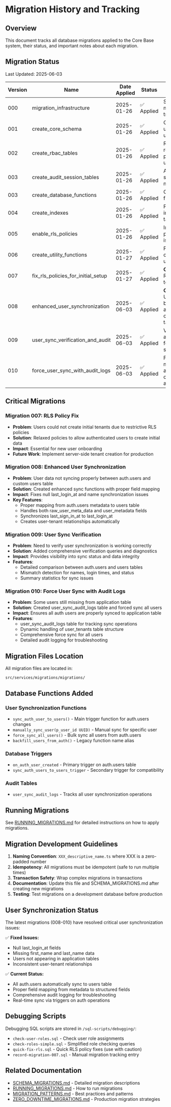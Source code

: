 
# Migration History and Tracking

## Overview

This document tracks all database migrations applied to the Core Base system, their status, and important notes about each migration.

## Migration Status

Last Updated: 2025-06-03

| Version | Name | Date Applied | Status | Notes |
|---------|------|--------------|--------|-------|
| 000 | migration_infrastructure | 2025-01-26 | ✅ Applied | Sets up migration tracking table |
| 001 | create_core_schema | 2025-01-26 | ✅ Applied | Core tables: users, tenants, user_tenants |
| 002 | create_rbac_tables | 2025-01-26 | ✅ Applied | RBAC tables: roles, permissions, user_roles |
| 003 | create_audit_session_tables | 2025-01-26 | ✅ Applied | Audit logs and session management |
| 003 | create_database_functions | 2025-01-26 | ✅ Applied | Core database functions |
| 004 | create_indexes | 2025-01-26 | ✅ Applied | Performance indexes on key tables |
| 005 | enable_rls_policies | 2025-01-26 | ✅ Applied | Initial RLS policies (had issues) |
| 006 | create_utility_functions | 2025-01-27 | ✅ Applied | Permission checking and utility functions |
| 007 | fix_rls_policies_for_initial_setup | 2025-01-27 | ✅ Applied | **CRITICAL FIX** - Resolves initial tenant creation |
| 008 | enhanced_user_synchronization | 2025-06-03 | ✅ Applied | **CRITICAL FIX** - User sync between auth.users and custom users table |
| 009 | user_sync_verification_and_audit | 2025-06-03 | ✅ Applied | Verification and audit logging for user synchronization |
| 010 | force_user_sync_with_audit_logs | 2025-06-03 | ✅ Applied | Final fix for missing users and comprehensive audit logging |

## Critical Migrations

### Migration 007: RLS Policy Fix
- **Problem**: Users could not create initial tenants due to restrictive RLS policies
- **Solution**: Relaxed policies to allow authenticated users to create initial data
- **Impact**: Essential for new user onboarding
- **Future Work**: Implement server-side tenant creation for production

### Migration 008: Enhanced User Synchronization
- **Problem**: User data not syncing properly between auth.users and custom users table
- **Solution**: Created enhanced sync functions with proper field mapping
- **Impact**: Fixes null last_login_at and name synchronization issues
- **Key Features**:
  - Proper mapping from auth.users metadata to users table
  - Handles both raw_user_meta_data and user_metadata fields
  - Synchronizes last_sign_in_at to last_login_at
  - Creates user-tenant relationships automatically

### Migration 009: User Sync Verification
- **Problem**: Need to verify user synchronization is working correctly
- **Solution**: Added comprehensive verification queries and diagnostics
- **Impact**: Provides visibility into sync status and data integrity
- **Features**:
  - Detailed comparison between auth.users and users tables
  - Mismatch detection for names, login times, and status
  - Summary statistics for sync issues

### Migration 010: Force User Sync with Audit Logs
- **Problem**: Some users still missing from application table
- **Solution**: Created user_sync_audit_logs table and forced sync all users
- **Impact**: Ensures all auth users are properly synced to application table
- **Features**:
  - user_sync_audit_logs table for tracking sync operations
  - Dynamic handling of user_tenants table structure
  - Comprehensive force sync for all users
  - Detailed audit logging for troubleshooting

## Migration Files Location

All migration files are located in:
```
src/services/migrations/migrations/
```

## Database Functions Added

### User Synchronization Functions
- `sync_auth_user_to_users()` - Main trigger function for auth.users changes
- `manually_sync_user(p_user_id UUID)` - Manual sync for specific user
- `force_sync_all_users()` - Bulk sync all users from auth.users
- `backfill_users_from_auth()` - Legacy function name alias

### Database Triggers
- `on_auth_user_created` - Primary trigger on auth.users table
- `sync_auth_users_to_users_trigger` - Secondary trigger for compatibility

### Audit Tables
- `user_sync_audit_logs` - Tracks all user synchronization operations

## Running Migrations

See [RUNNING_MIGRATIONS.md](./RUNNING_MIGRATIONS.md) for detailed instructions on how to apply migrations.

## Migration Development Guidelines

1. **Naming Convention**: `XXX_descriptive_name.ts` where XXX is a zero-padded number
2. **Idempotency**: All migrations must be idempotent (safe to run multiple times)
3. **Transaction Safety**: Wrap complex migrations in transactions
4. **Documentation**: Update this file and SCHEMA_MIGRATIONS.md after creating new migrations
5. **Testing**: Test migrations on a development database before production

## User Synchronization Status

The latest migrations (008-010) have resolved critical user synchronization issues:

✅ **Fixed Issues:**
- Null last_login_at fields
- Missing first_name and last_name data
- Users not appearing in application tables
- Inconsistent user-tenant relationships

✅ **Current Status:**
- All auth.users automatically sync to users table
- Proper field mapping from metadata to structured fields
- Comprehensive audit logging for troubleshooting
- Real-time sync via triggers on auth operations

## Debugging Scripts

Debugging SQL scripts are stored in `/sql-scripts/debugging/`:
- `check-user-roles.sql` - Check user role assignments
- `check-roles-simple.sql` - Simplified role checking queries
- `quick-fix-rls.sql` - Quick RLS policy fixes (use with caution)
- `record-migration-007.sql` - Manual migration tracking entry

## Related Documentation

- [SCHEMA_MIGRATIONS.md](./SCHEMA_MIGRATIONS.md) - Detailed migration descriptions
- [RUNNING_MIGRATIONS.md](./RUNNING_MIGRATIONS.md) - How to run migrations
- [MIGRATION_PATTERNS.md](./MIGRATION_PATTERNS.md) - Best practices and patterns
- [ZERO_DOWNTIME_MIGRATIONS.md](./ZERO_DOWNTIME_MIGRATIONS.md) - Production migration strategies
